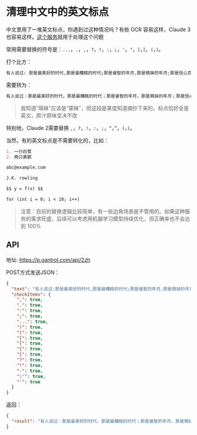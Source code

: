 # 清理中文中的英文标点

中文里用了一堆英文标点，你遇到过这种情况吗？有些 OCR 容易这样，Claude 3 也容易这样。[这个服务](https://p.gantrol.com)就用于处理这个问题

常用需要替换的符号是：`...`，`.`，`,`，`?`，`!`，`:`，`;`，`'`，`"`，`[`，`]`，`(`，`)`。

打个比方：

```markdown
有人说过: 那是最美好的时代,那是最糟糕的时代;那是睿智的年月,那是萌妹的年月;那是信心百倍的时期,那是疑虑重重的时期;那是阳光...
```

需要转为：

```markdown
有人说过：那是最美好的时代，那是最糟糕的时代；那是睿智的年月，那是萌妹的年月；那是信心百倍的时期，那是疑虑重重的时期；那是阳光……
```

> 我知道“萌妹”应该是“蒙昧”，但这段是某度知道摘抄下来的，标点恰好全是英文，原汁原味坚决不改

特别地，Claude 2需要替换 `,`，`?`，`!`，`:`，`;`，`“`，`”`，`(`，`)`。

当然，有的英文标点是不需要转化的，比如：

```markdown
1. 一行白鹭
2. 两只黄鹂

abc@example.com

J.K. rowling

$$ y = f(x) $$

for (int i = 0; i < 10; i++)
```

> 注意：目前的替换逻辑比较简单，有一些边角场景是不管用的。如果这种服务的需求旺盛，后续可以考虑用机器学习模型持续优化，但正确率也不会达到 100%

## API

地址: https://p.gantrol.com/api/2zh

POST方式发送JSON：

```json
{
  "text": "有人说过:那是最美好的时代,那是最糟糕的时代;那是睿智的年月,那是萌妹的年月;那是信心百倍的时期,那是疑虑重重的时期;那是阳光...",
  "checkItems": {
    ",": true,
    ".": true,
    ":": true,
    ";": true,
    "...": true,
    ")": true,
    "(": true,
    "[": true,
    "]": true,
    "{": true,
    "}": true,
    "?": true,
    "!": true,
    "-": true,
    "\"": true,
    "'": true
  }
}
```

返回：

```json
{
  "result": "有人说过：那是最美好的时代，那是最糟糕的时代；那是睿智的年月，那是萌妹的年月；那是信心百倍的时期，那是疑虑重重的时期；那是阳光……"
}
```
